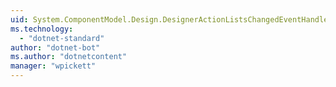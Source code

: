 ```yaml
---
uid: System.ComponentModel.Design.DesignerActionListsChangedEventHandler
ms.technology: 
  - "dotnet-standard"
author: "dotnet-bot"
ms.author: "dotnetcontent"
manager: "wpickett"
---
```

